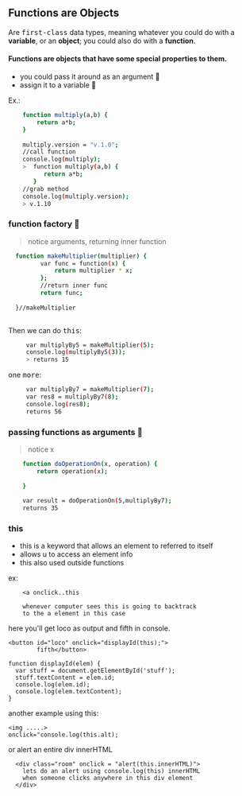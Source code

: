 ## Functions are Objects
Are <kbd>first-class</kbd> data types, meaning whatever you
could do with a **variable**, or an **object**; you could
also do with a **function**.         

#### Functions are objects that have some special properties to them.

- you could pass it around as an argument :rocket:
- assign it to a variable :rocket:

Ex.:
```sh
    function multiply(a,b) {
        return a*b;
    }
    
    multiply.version = "v.1.0";
    //call function
    console.log(multiply);
    >  function multiply(a,b) {
          return a*b;
       }
    //grab method
    console.log(multiply.version);
    > v.1.10
```
    
### function factory :card_index:
> notice arguments, returning inner function

```sh
  function makeMultiplier(multiplier) {
         var func = function(x) {
             return multiplier * x;
         };
         //return inner func
         return func;
        
  }//makeMultiplier
  
```     
Then we can do <kbd>this</kbd>:
 
```sh 
     var multiplyBy5 = makeMultiplier(5);
     console.log(multiplyBy5(3));
     > returns 15
```

one <kbd>more</kbd>:

```sh
     var multiplyBy7 = makeMultiplier(7);
     var res8 = multiplyBy7(8);
     console.log(res8);
     returns 56
```

### passing functions as arguments :memo:
> notice x

```sh
    function doOperationOn(x, operation) {
        return operation(x);
 
    }
    
    var result = doOperationOn(5,multiplyBy7);
    returns 35     
```  


### this

- this is a keyword that allows an element to referred
  to itself
- allows u to access an element info
- this also used outside functions

ex:  
````
    <a onclick..this
    
    whenever computer sees this is going to backtrack
    to the a element in this case
````

here you'll get loco as output and fifth in console.
````
<button id="loco" onclick="displayId(this);">
        fifth</button>
````

````
function displayId(elem) {
  var stuff = document.getElementById('stuff');
  stuff.textContent = elem.id;
  console.log(elem.id);
  console.log(elem.textContent);
}
````

another example using this:
````
<img .....>
onclick="console.log(this.alt);

````

or alert an entire div innerHTML 

````
  <div class="room" onclick = "alert(this.innerHTML)">
    lets do an alert using console.log(this) innerHTML
    when someone clicks anywhere in this div element
  </div>

````
  
